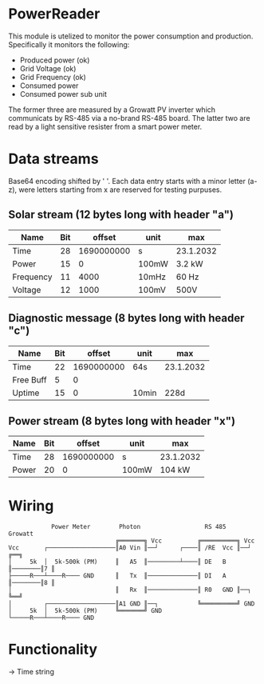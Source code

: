 # PowerReader
This module is utelized to monitor the power consumption and production. Specifically it monitors the following:
- Produced power (ok)
- Grid Voltage (ok)
- Grid Frequency (ok)
- Consumed power
- Consumed power sub unit

The former three are measured by a Growatt PV inverter which communicats by RS-485 via a no-brand RS-485 board. The latter two are read by a light sensitive resister from a smart power meter.

# Data streams
Base64 encoding shifted by ' '. Each data entry starts with a minor letter (a-z), were letters starting from x are reserved for testing purpuses.

## Solar stream (12 bytes long with header "a")
| Name      | Bit | offset     | unit  | max       |
| --------- | --- | ---------- | ----- | --------- |
| Time      | 28  | 1690000000 | s     | 23.1.2032 |
| Power     | 15  | 0          | 100mW | 3.2 kW    |
| Frequency | 11  | 4000       | 10mHz | 60 Hz     |
| Voltage   | 12  | 1000       | 100mV | 500V      |

## Diagnostic message (8 bytes long with header "c")
| Name      | Bit | offset     | unit  | max       |
| --------- | --- | ---------- | ----- | --------- |
| Time      | 22  | 1690000000 | 64s   | 23.1.2032 |
| Free Buff | 5   | 0          |       |           |
| Uptime    | 15  | 0          | 10min | 228d      |

## Power stream (8 bytes long with header "x")
| Name      | Bit | offset     | unit  | max       |
| --------- | --- | ---------- | ----- | --------- |
| Time      | 28  | 1690000000 | s     | 23.1.2032 |
| Power     | 20  | 0          | 100mW | 104 kW    |


# Wiring
```
            Power Meter        Photon                  RS 485            Growatt
                              ╔═══════╗ Vcc          ╔══════════╗ Vcc
Vcc       ┌───────────────────║A0 Vin ║──┘      ┌────║ /RE  Vcc ║──┘     ╔══╗
│     5k  │  5k-500k (PM)     ║   A5  ║─────────┴────║ DE   B   ║────────║7 ║
├─────R───┴────R──── GND      ║   Tx  ║──────────────║ DI   A   ║────────║8 ║
│                             ║   Rx  ║──────────────║ R0   GND ║──┐     ╚══╝
│         ┌───────────────────║A1 GND ║──┐           ╚══════════╝ GND
│     5k  │  5k-500k (PM)     ╚═══════╝ GND
└─────R───┴────R──── GND
```


# Functionality
-> Time string
